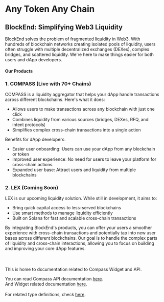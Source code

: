 # Any Token Any Chain

## **BlockEnd: Simplifying Web3 Liquidity**

BlockEnd solves the problem of fragmented liquidity in Web3. With hundreds of blockchain networks creating isolated pools of liquidity, users often struggle with multiple decentralized exchanges (DEXes), complex bridges, and scattered liquidity. We're here to make things easier for both users and dApp developers.

#### Our Products

### 1. COMPASS (Live with 70+ Chains)

COMPASS is a liquidity aggregator that helps your dApp handle transactions across different blockchains. Here's what it does:

* Allows users to make transactions across any blockchain with just one click
* Combines liquidity from various sources (bridges, DEXes, RFQ, and intent protocols)
* Simplifies complex cross-chain transactions into a single action

Benefits for dApp developers:

* Easier user onboarding: Users can use your dApp from any blockchain or token
* Improved user experience: No need for users to leave your platform for cross-chain actions
* Expanded user base: Attract users and liquidity from multiple blockchains

### 2. LEX (Coming Soon)

LEX is our upcoming liquidity solution. While still in development, it aims to:

* Bring quick capital access to less-served blockchains
* Use smart methods to manage liquidity efficiently
* Built on Solana for fast and scalable cross-chain transactions

By integrating BlockEnd's products, you can offer your users a smoother experience with cross-chain transactions and potentially tap into new user bases across different blockchains. Our goal is to handle the complex parts of liquidity and cross-chain interactions, allowing you to focus on building and improving your core dApp features.\
\
\
\
This is home to documentation related to Compass Widget and API.

You can read Compass API documentation [here](api-docs.md).\
And Widget related documentation [here](widget-docs.md).\
\
For related type definitions, check [here](types.md).

